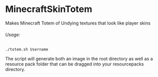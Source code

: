 # MinecraftSkinTotem

Makes Minecraft Totem of Undying textures that look like player skins

###### Usage:
```
./totem.sh Username
```

The script will generate both an image in the root directory as well as a resource pack folder that can be dragged into your resourcepacks directory.

